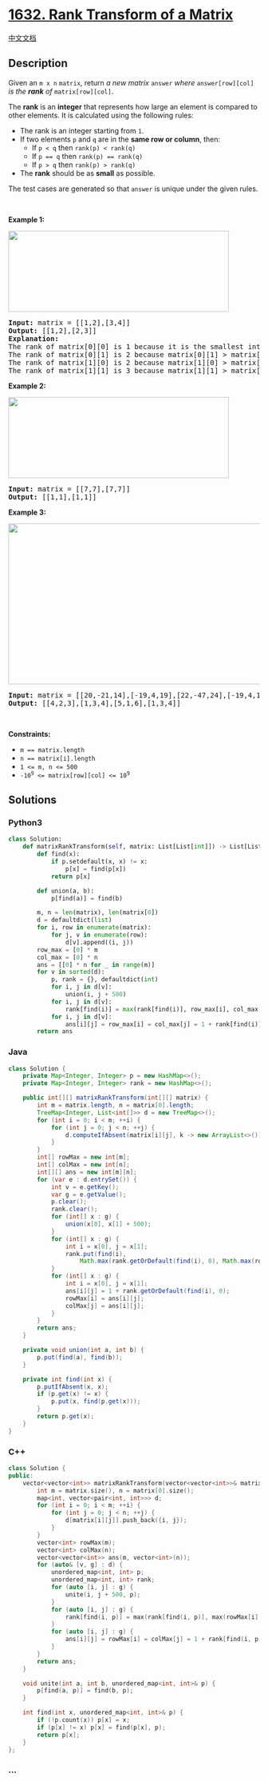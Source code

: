 # [1632. Rank Transform of a Matrix](https://leetcode.com/problems/rank-transform-of-a-matrix)

[中文文档](/solution/1600-1699/1632.Rank%20Transform%20of%20a%20Matrix/README.md)

## Description

<p>Given an <code>m x n</code> <code>matrix</code>, return <em>a new matrix </em><code>answer</code><em> where </em><code>answer[row][col]</code><em> is the </em><em><strong>rank</strong> of </em><code>matrix[row][col]</code>.</p>

<p>The <strong>rank</strong> is an <strong>integer</strong> that represents how large an element is compared to other elements. It is calculated using the following rules:</p>

<ul>
	<li>The rank is an integer starting from <code>1</code>.</li>
	<li>If two elements <code>p</code> and <code>q</code> are in the <strong>same row or column</strong>, then:
	<ul>
		<li>If <code>p &lt; q</code> then <code>rank(p) &lt; rank(q)</code></li>
		<li>If <code>p == q</code> then <code>rank(p) == rank(q)</code></li>
		<li>If <code>p &gt; q</code> then <code>rank(p) &gt; rank(q)</code></li>
	</ul>
	</li>
	<li>The <strong>rank</strong> should be as <strong>small</strong> as possible.</li>
</ul>

<p>The test cases are generated so that <code>answer</code> is unique under the given rules.</p>

<p>&nbsp;</p>
<p><strong class="example">Example 1:</strong></p>
<img alt="" src="https://fastly.jsdelivr.net/gh/doocs/leetcode@main/solution/1600-1699/1632.Rank%20Transform%20of%20a%20Matrix/images/rank1.jpg" style="width: 442px; height: 162px;" />
<pre>
<strong>Input:</strong> matrix = [[1,2],[3,4]]
<strong>Output:</strong> [[1,2],[2,3]]
<strong>Explanation:</strong>
The rank of matrix[0][0] is 1 because it is the smallest integer in its row and column.
The rank of matrix[0][1] is 2 because matrix[0][1] &gt; matrix[0][0] and matrix[0][0] is rank 1.
The rank of matrix[1][0] is 2 because matrix[1][0] &gt; matrix[0][0] and matrix[0][0] is rank 1.
The rank of matrix[1][1] is 3 because matrix[1][1] &gt; matrix[0][1], matrix[1][1] &gt; matrix[1][0], and both matrix[0][1] and matrix[1][0] are rank 2.
</pre>

<p><strong class="example">Example 2:</strong></p>
<img alt="" src="https://fastly.jsdelivr.net/gh/doocs/leetcode@main/solution/1600-1699/1632.Rank%20Transform%20of%20a%20Matrix/images/rank2.jpg" style="width: 442px; height: 162px;" />
<pre>
<strong>Input:</strong> matrix = [[7,7],[7,7]]
<strong>Output:</strong> [[1,1],[1,1]]
</pre>

<p><strong class="example">Example 3:</strong></p>
<img alt="" src="https://fastly.jsdelivr.net/gh/doocs/leetcode@main/solution/1600-1699/1632.Rank%20Transform%20of%20a%20Matrix/images/rank3.jpg" style="width: 601px; height: 322px;" />
<pre>
<strong>Input:</strong> matrix = [[20,-21,14],[-19,4,19],[22,-47,24],[-19,4,19]]
<strong>Output:</strong> [[4,2,3],[1,3,4],[5,1,6],[1,3,4]]
</pre>

<p>&nbsp;</p>
<p><strong>Constraints:</strong></p>

<ul>
	<li><code>m == matrix.length</code></li>
	<li><code>n == matrix[i].length</code></li>
	<li><code>1 &lt;= m, n &lt;= 500</code></li>
	<li><code>-10<sup>9</sup> &lt;= matrix[row][col] &lt;= 10<sup>9</sup></code></li>
</ul>

## Solutions

<!-- tabs:start -->

### **Python3**

```python
class Solution:
    def matrixRankTransform(self, matrix: List[List[int]]) -> List[List[int]]:
        def find(x):
            if p.setdefault(x, x) != x:
                p[x] = find(p[x])
            return p[x]

        def union(a, b):
            p[find(a)] = find(b)

        m, n = len(matrix), len(matrix[0])
        d = defaultdict(list)
        for i, row in enumerate(matrix):
            for j, v in enumerate(row):
                d[v].append((i, j))
        row_max = [0] * m
        col_max = [0] * n
        ans = [[0] * n for _ in range(m)]
        for v in sorted(d):
            p, rank = {}, defaultdict(int)
            for i, j in d[v]:
                union(i, j + 500)
            for i, j in d[v]:
                rank[find(i)] = max(rank[find(i)], row_max[i], col_max[j])
            for i, j in d[v]:
                ans[i][j] = row_max[i] = col_max[j] = 1 + rank[find(i)]
        return ans
```

### **Java**

```java
class Solution {
    private Map<Integer, Integer> p = new HashMap<>();
    private Map<Integer, Integer> rank = new HashMap<>();

    public int[][] matrixRankTransform(int[][] matrix) {
        int m = matrix.length, n = matrix[0].length;
        TreeMap<Integer, List<int[]>> d = new TreeMap<>();
        for (int i = 0; i < m; ++i) {
            for (int j = 0; j < n; ++j) {
                d.computeIfAbsent(matrix[i][j], k -> new ArrayList<>()).add(new int[] {i, j});
            }
        }
        int[] rowMax = new int[m];
        int[] colMax = new int[n];
        int[][] ans = new int[m][n];
        for (var e : d.entrySet()) {
            int v = e.getKey();
            var g = e.getValue();
            p.clear();
            rank.clear();
            for (int[] x : g) {
                union(x[0], x[1] + 500);
            }
            for (int[] x : g) {
                int i = x[0], j = x[1];
                rank.put(find(i),
                    Math.max(rank.getOrDefault(find(i), 0), Math.max(rowMax[i], colMax[j])));
            }
            for (int[] x : g) {
                int i = x[0], j = x[1];
                ans[i][j] = 1 + rank.getOrDefault(find(i), 0);
                rowMax[i] = ans[i][j];
                colMax[j] = ans[i][j];
            }
        }
        return ans;
    }

    private void union(int a, int b) {
        p.put(find(a), find(b));
    }

    private int find(int x) {
        p.putIfAbsent(x, x);
        if (p.get(x) != x) {
            p.put(x, find(p.get(x)));
        }
        return p.get(x);
    }
}
```

### **C++**

```cpp
class Solution {
public:
    vector<vector<int>> matrixRankTransform(vector<vector<int>>& matrix) {
        int m = matrix.size(), n = matrix[0].size();
        map<int, vector<pair<int, int>>> d;
        for (int i = 0; i < m; ++i) {
            for (int j = 0; j < n; ++j) {
                d[matrix[i][j]].push_back({i, j});
            }
        }
        vector<int> rowMax(m);
        vector<int> colMax(n);
        vector<vector<int>> ans(m, vector<int>(n));
        for (auto& [v, g] : d) {
            unordered_map<int, int> p;
            unordered_map<int, int> rank;
            for (auto [i, j] : g) {
                unite(i, j + 500, p);
            }
            for (auto [i, j] : g) {
                rank[find(i, p)] = max(rank[find(i, p)], max(rowMax[i], colMax[j]));
            }
            for (auto [i, j] : g) {
                ans[i][j] = rowMax[i] = colMax[j] = 1 + rank[find(i, p)];
            }
        }
        return ans;
    }

    void unite(int a, int b, unordered_map<int, int>& p) {
        p[find(a, p)] = find(b, p);
    }

    int find(int x, unordered_map<int, int>& p) {
        if (!p.count(x)) p[x] = x;
        if (p[x] != x) p[x] = find(p[x], p);
        return p[x];
    }
};
```

### **...**

```

```

<!-- tabs:end -->
